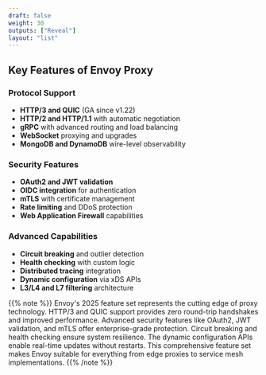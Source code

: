 ```yaml
---
draft: false
weight: 30
outputs: ["Reveal"]
layout: "list"
---
```


## Key Features of Envoy Proxy

### Protocol Support
- **HTTP/3 and QUIC** (GA since v1.22)
- **HTTP/2 and HTTP/1.1** with automatic negotiation
- **gRPC** with advanced routing and load balancing
- **WebSocket** proxying and upgrades
- **MongoDB and DynamoDB** wire-level observability

### Security Features
- **OAuth2 and JWT validation** 
- **OIDC integration** for authentication
- **mTLS** with certificate management
- **Rate limiting** and DDoS protection
- **Web Application Firewall** capabilities

### Advanced Capabilities
- **Circuit breaking** and outlier detection
- **Health checking** with custom logic
- **Distributed tracing** integration
- **Dynamic configuration** via xDS APIs
- **L3/L4 and L7 filtering** architecture

{{% note %}}
Envoy's 2025 feature set represents the cutting edge of proxy technology. HTTP/3 and QUIC support provides zero round-trip handshakes and improved performance. Advanced security features like OAuth2, JWT validation, and mTLS offer enterprise-grade protection. Circuit breaking and health checking ensure system resilience. The dynamic configuration APIs enable real-time updates without restarts. This comprehensive feature set makes Envoy suitable for everything from edge proxies to service mesh implementations.
{{% /note %}}
